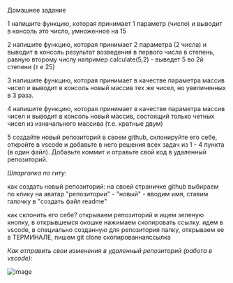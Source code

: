 Домашнее задание

1 напишите функцию, которая принимает 1 параметр (число) и выводит в консоль это число, умноженное на 15

2 напишите функцию, которая принимает 2 параметра (2 числа) и выводит в консоль результат возведения в первого числа в степень, равную второму числу
например calculate(5,2) - выведет 5 во 2й степени (т е 25)

3 напишите функцию, которая принимает в качестве параметра массив чисел и выводит в консоль новый массив тех же чисел, но увеличенных в 3 раза.

4 напишите функцию, которая принимает в качестве параметра массив чисел и выводит в консоль новый массив, состоящий только четных чисел из изначального массива (т.е. кратные двум)

5 создайте новый репозиторий в своем github, склонируйте его себе, откройте в vscode и добавьте в него решения всех задач из 1 - 4 пункта (в один файл). Добавьте коммит и отравьте свой код в удаленный репозиторий. 



_Шпаргалка по гиту:_

как создать новый репозиторий: на своей страничке github выбираем по клику на аватар "репозитории" - "новый" - вводим имя, ставим галочку в "создать файл readme"

как склонить его себе? открываем репозиторий и ищем зеленую кнопку, в открывшемся окошке нажимаем скопировать ссылку. идем в vscode, в специально созданную для репозитория папку, открываем ее в ТЕРМИНАЛЕ, пишем git clone скопированнаяссылка

_Как отправить свои изменения в удаленный репозиторий (работа в vscode):_

![image](https://user-images.githubusercontent.com/20025262/228612671-026a90cc-aab4-43cd-bd74-7ae7df38150c.png)


